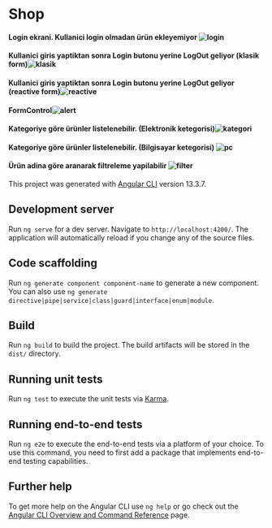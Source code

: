 # Shop

#### Login ekrani.  Kullanici login olmadan ürün ekleyemiyor ![login](https://user-images.githubusercontent.com/61598000/174456417-89106a73-67ff-4e14-ae68-cca89034368e.png)
#### Kullanici giris yaptiktan sonra Login butonu yerine LogOut geliyor (klasik form)![klasik](https://user-images.githubusercontent.com/61598000/174456599-14d9d6e2-32bd-477f-a72e-dffa1dff5bfc.png)
#### Kullanici giris yaptiktan sonra Login butonu yerine LogOut geliyor (reactive form)![reactive](https://user-images.githubusercontent.com/61598000/174456722-73c4b5f8-0eab-4962-a619-e3761c2c3d8d.png)
#### FormControl![alert](https://user-images.githubusercontent.com/61598000/174456839-079e64b4-9472-4ec7-8e49-d6a5bfefb882.png)
#### Kategoriye göre ürünler listelenebilir. (Elektronik ketegorisi)![kategori](https://user-images.githubusercontent.com/61598000/174456762-a57e4142-0016-44f8-88af-0712bd339006.png)
#### Kategoriye göre ürünler listelenebilir. (Bilgisayar ketegorisi) ![pc](https://user-images.githubusercontent.com/61598000/174456802-650b0a8b-e8a5-45c9-9afe-ffe2cadc3fa4.png)
#### Ürün adina göre aranarak filtreleme yapilabilir ![filter](https://user-images.githubusercontent.com/61598000/174457161-228d79bc-a054-47fe-9606-1ca98aabb1f1.png)





This project was generated with [Angular CLI](https://github.com/angular/angular-cli) version 13.3.7.

## Development server

Run `ng serve` for a dev server. Navigate to `http://localhost:4200/`. The application will automatically reload if you change any of the source files.

## Code scaffolding

Run `ng generate component component-name` to generate a new component. You can also use `ng generate directive|pipe|service|class|guard|interface|enum|module`.

## Build

Run `ng build` to build the project. The build artifacts will be stored in the `dist/` directory.

## Running unit tests

Run `ng test` to execute the unit tests via [Karma](https://karma-runner.github.io).

## Running end-to-end tests

Run `ng e2e` to execute the end-to-end tests via a platform of your choice. To use this command, you need to first add a package that implements end-to-end testing capabilities.

## Further help

To get more help on the Angular CLI use `ng help` or go check out the [Angular CLI Overview and Command Reference](https://angular.io/cli) page.
